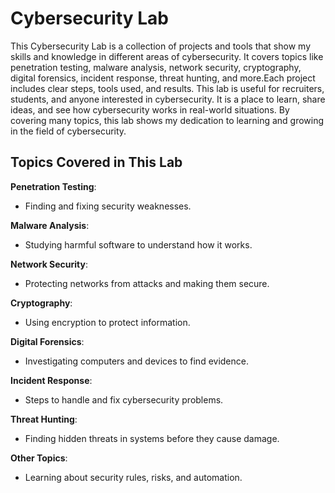# Cybersecurity Lab
This Cybersecurity Lab is a collection of projects and tools that show my skills and knowledge in different areas of cybersecurity. It covers topics like penetration testing, malware analysis, network security, cryptography, digital forensics, incident response, threat hunting, and more.Each project includes clear steps, tools used, and results. This lab is useful for recruiters, students, and anyone interested in cybersecurity. It is a place to learn, share ideas, and see how cybersecurity works in real-world situations. By covering many topics, this lab shows my dedication to learning and growing in the field of cybersecurity.
## Topics Covered in This Lab
**Penetration Testing**:
- Finding and fixing security weaknesses.

**Malware Analysis**:
- Studying harmful software to understand how it works.

**Network Security**:
- Protecting networks from attacks and making them secure.

**Cryptography**:
- Using encryption to protect information.

**Digital Forensics**:
- Investigating computers and devices to find evidence.

**Incident Response**:
- Steps to handle and fix cybersecurity problems.

**Threat Hunting**:
- Finding hidden threats in systems before they cause damage.

**Other Topics**:
- Learning about security rules, risks, and automation.

